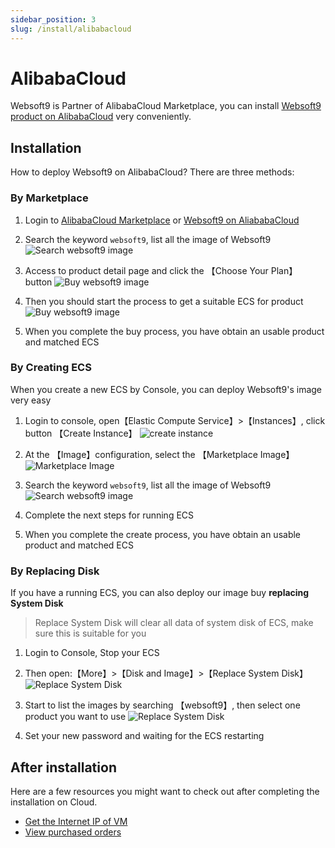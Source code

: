 ```yaml
---
sidebar_position: 3
slug: /install/alibabacloud
---
```


# AlibabaCloud

Websoft9 is Partner of AlibabaCloud Marketplace, you can install [Websoft9 product on AlibabaCloud](https://marketplace.alibabacloud.com/store/2116499.html) very conveniently.  

## Installation

How to deploy Websoft9 on AlibabaCloud? There are three methods:

### By Marketplace

1. Login to [AlibabaCloud Marketplace](https://marketplace.alibabacloud.com) or [Websoft9 on AliababaCloud](https://marketplace.alibabacloud.com/store/2116499.html)

2. Search the keyword `websoft9`, list all the image of Websoft9
   ![Search websoft9 image](https://libs.websoft9.com/Websoft9/DocsPicture/en/aliyun/aliyun-searchwebs9-websoft9.png) 

3. Access to product detail page and click the 【Choose Your Plan】 button
   ![Buy websoft9 image](https://libs.websoft9.com/Websoft9/DocsPicture/en/aliyun/aliyun-buyproduct-websoft9.png) 

4. Then you should start the process to get a suitable ECS for product
   ![Buy websoft9 image](https://libs.websoft9.com/Websoft9/DocsPicture/en/aliyun/aliyun-buyproductecs-websoft9.png) 

5. When you complete the buy process, you have obtain an usable product and matched ECS 


### By Creating ECS

When you create a new ECS by Console, you can deploy Websoft9's image very easy

1. Login to console, open【Elastic Compute Service】>【Instances】, click button 【Create Instance】
   ![create instance](https://libs.websoft9.com/Websoft9/DocsPicture/en/aliyun/aliyun-createcs001-websoft9.png)

2. At the 【Image】configuration, select the 【Marketplace Image】
   ![Marketplace Image](https://libs.websoft9.com/Websoft9/DocsPicture/en/aliyun/aliyun-images-1-websoft9.png)

3. Search the keyword `websoft9`, list all the image of Websoft9
   ![Search websoft9 image](http://libs.websoft9.com/Websoft9/DocsPicture/en/alicloud/aliyun-images-2-websoft9.png)

4. Complete the next steps for running ECS

5. When you complete the create process, you have obtain an usable product and matched ECS 


### By Replacing Disk

If you have a running ECS, you can also deploy our image buy **replacing System Disk**

> Replace System Disk will clear all data of system disk of ECS, make sure this is suitable for you

1. Login to Console, Stop your ECS

2. Then open:【More】>【Disk and Image】>【Replace System Disk】
   ![Replace System Disk](https://libs.websoft9.com/Websoft9/DocsPicture/en/aliyun/aliyun-changesysdisk-websoft9.png)

2. Start to list the images by searching 【websoft9】, then select one product you want to use
   ![Replace System Disk](https://libs.websoft9.com/Websoft9/DocsPicture/en/aliyun/aliyun-searchwebsoft9ls-websoft9.png)

3. Set your new password and waiting for the ECS restarting

## After installation

Here are a few resources you might want to check out after completing the installation on Cloud.

* [Get the Internet IP of VM](../alibabacloud#ip)
* [View purchased orders](../order/alibabacloud#listorders)